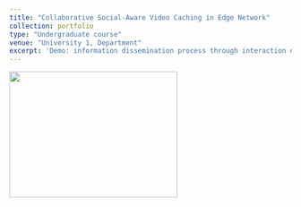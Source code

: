 ```yaml
---
title: "Collaborative Social-Aware Video Caching in Edge Network"
collection: portfolio
type: "Undergraduate course"
venue: "University 1, Department"
excerpt: 'Demo: information dissemination process through interaction on social media in the community. <br/> <img src="http://SendurLanter.github.io/files/dissemination.gif"  width="300" height="225" align=center> <br/> [Click to see details](https://sendurlanter.github.io/portfolio/portfolio-1/) <br/><br/><br/><br/>'
---
```


<img src="http://SendurLanter.github.io/files/MFQAS.png"  width="300" height="225" align=center>